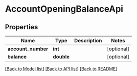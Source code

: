 # AccountOpeningBalanceApi

## Properties
Name | Type | Description | Notes
------------ | ------------- | ------------- | -------------
**account_number** | **int** |  | [optional] 
**balance** | **double** |  | [optional] 

[[Back to Model list]](../README.md#documentation-for-models) [[Back to API list]](../README.md#documentation-for-api-endpoints) [[Back to README]](../README.md)


